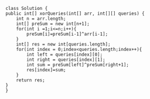     class Solution {
    public int[] xorQueries(int[] arr, int[][] queries) {
        int n = arr.length;
        int[] preSum = new int[n+1];
        for(int i =1;i<=n;i++){
            preSum[i]=preSum[i-1]^arr[i-1];
        }
        int[] res = new int[queries.length];
        for(int index = 0;index<queries.length;index++){
            int left = queries[index][0];
            int right = queries[index][1];
            int sum = preSum[left]^preSum[right+1];
            res[index]=sum;
        }
        return res;
    }
    }
